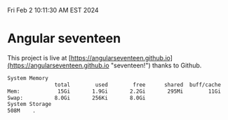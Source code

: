 Fri Feb  2 10:11:30 AM EST 2024

# Angular seventeen


This project is live at [https://angularseventeen.github.io](https://angularseventeen.github.io "seventeen!") thanks to Github.

```bash
System Memory
               total        used        free      shared  buff/cache   available
Mem:            15Gi       1.9Gi       2.2Gi       295Mi        11Gi        13Gi
Swap:          8.0Gi       256Ki       8.0Gi
System Storage
508M	.
```
```bash
